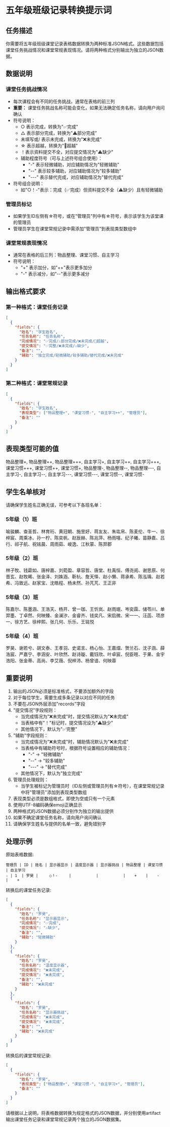 # 五年级班级记录转换提示词

## 任务描述
你需要将五年级班级课堂记录表格数据转换为两种标准JSON格式。这些数据包括课堂任务挑战情况和课堂常规表现情况。请将两种格式分别输出为独立的JSON数据。

## 数据说明

### 课堂任务挑战情况
- 每次课程会有不同的任务挑战，通常在表格的前三列
- **重要：** 课堂任务挑战名称可能会变化，如果无法确定任务名称，请向用户询问确认
- 符号说明：
  - ○ 表示完成，转换为"✅完成"
  - △ 表示部分完成，转换为"⚠️部分完成"
  - 未填写或/ 表示未完成，转换为"❌未完成"
  - ☆ 表示超越，转换为"💜超越"
  - ！表示资料提交不全，对应提交情况为"⚠️缺少"
  - 辅助程度符号（可与上述符号组合使用）：
    - "-" 表示轻微辅助，对应辅助情况为"轻微辅助"
    - "--" 表示较多辅助，对应辅助情况为"较多辅助"
    - "---" 表示替代完成，对应辅助情况为"替代完成"
- 符号组合说明：
  - 如"○！-"表示：完成（✅完成）但资料提交不全（⚠️缺少）且有轻微辅助

### 管理员标记
- 如果学生ID左侧有☆符号，或在"管理员"列中有☆符号，表示该学生为该堂课的管理员
- 管理员学生在课堂常规记录中需添加"管理员"到表现类型数组中

### 课堂常规表现情况
- 通常在表格的后三列：物品整理、课堂习惯、自主学习
- 符号说明：
  - "+" 表示加分，如"++"表示更多加分
  - "-" 表示减分，如"--"表示更多减分

## 输出格式要求

### 第一种格式：课堂任务记录

```json
[
  {
    "fields": {
      "姓名": "学生姓名",
      "任务名称": "任务名称",
      "完成情况": "✅完成/⚠️部分完成/❌未完成/💜超越",
      "提交情况": "✅完整/❌未完成/⚠️缺少",
      "备注": "",
      "辅助": "独立完成/轻微辅助/较多辅助/替代完成/❌未完成"
    }
  }
]
```

### 第二种格式：课堂常规记录

```json
[
  {
    "fields": {
      "姓名": "学生姓名",
      "表现类型": ["物品整理+", "课堂习惯-", "自主学习++", "管理员"],
      "备注": ""
    }
  }
]
```

## 表现类型可能的值
物品整理+, 物品整理++, 物品整理+++, 自主学习+, 自主学习++, 自主学习+++, 课堂习惯+++, 课堂习惯++, 课堂习惯+, 物品整理-, 物品整理--, 物品整理---, 自主学习-, 自主学习--, 自主学习---, 课堂习惯---, 课堂习惯--, 课堂习惯-

## 学生名单核对

请确保学生姓名正确无误，可参考以下各班名单：

### 5年级（1）班
喻骏麟、查圣哲、林育珩、黄冠朝、施昱好、蒋友友、朱竑帛、陈麦伦、牛一、徐梓宸、周乘冰、孙一柠、陈奕帆、赵辰赫、陈兆萍、杨雨嘻、纪子曦、苗静嘉、吕行、祁子航、祝铭晨、周雨茹、峻逸、江秋蒙、陈羿郡

### 5年级（2）班
林子牧、钱霦如、唐梓嘉、刘菀盈、章容哲、唐堂、杜禹恒、傅尧阅、谢思原、何晋玄、赵牧晞、张金泽、刘姝涵、靳杭、詹天怿、赵小懒、蒋承希、陈泓瑀、赵若希、冯致远、赵家宝、沈皓程、杨未然、孙芃芃、王正非

### 5年级（3）班
陈嘉尔、陈墨涵、王浩天、杨开、曾一珈、王忻岚、赵雨珉、岑奕霖、储苓川、单羿墨、丁卓然、何映臻、金澜汐、金睿齐、钱奕凡、宋启微、宋一一、汪菡、项彦一、徐方艺、徐梓熙、张几何、乐乐、王铭悦

### 5年级（4）班
罗昊、谢若兮、胡文泰、王孝羽、史诺言、杨心怡、王嘉熠、贺兰石、沈子涵、薛浩宸、严嘉宁、李涵安、叶欣然、赵诗璇、戴钰欣、叶卓宸、倪臣暄、于果、金宇浩阳、张金蒂、高尚、李艾薇、倪梓沛、杨曾谙、何映蓉

## 重要说明
1. 输出的JSON必须是标准格式，不要添加额外的字段
2. 对于每位学生，需要生成多条记录以对应不同的任务
3. 不要在JSON外层添加"records"字段
4. "提交情况"字段规则：
   - 当完成情况为"❌未完成"时，提交情况默认为"❌未完成"
   - 当表格中有"！"标记时，提交情况设为"⚠️缺少"
   - 其他情况下，默认为"✅完整"
5. "辅助"字段规则：
   - 当完成情况为"❌未完成"时，辅助情况默认为"❌未完成"
   - 当表格中有辅助符号时，根据符号设置相应的辅助情况：
     * "-" → "轻微辅助"
     * "--" → "较多辅助" 
     * "---" → "替代完成"
   - 其他情况下，默认为"独立完成"
6. 管理员处理规则：
   - 当学生被标记为管理员时（ID左侧或管理员列有☆符号），在课堂常规记录中将"管理员"添加到表现类型数组
7. 表现类型必须是数组格式，即使为空或只有一个元素
8. 使用UTF-8编码确保emoji正确显示
9. 两种格式的JSON数据必须分别作为独立的输出提供
10. 如果不确定课堂任务名称，请向用户询问确认
11. 请确保学生姓名与提供的名单一致，避免错别字

## 处理示例

原始表格数据:
```
管理员 | ID | 姓名 | 显示器显示 | 温度显示器 | 显示器挑战 | 物品整理 | 课堂习惯 | 自主学习
☆ | 1  | 罗昊 |     ○！-     |           |           |    +    |    -    |    +
```

转换后的课堂任务记录:
```json
[
  {
    "fields": {
      "姓名": "罗昊",
      "任务名称": "显示器显示",
      "完成情况": "✅完成",
      "提交情况": "⚠️缺少",
      "备注": "",
      "辅助": "轻微辅助"
    }
  },
  {
    "fields": {
      "姓名": "罗昊",
      "任务名称": "温度显示器",
      "完成情况": "❌未完成",
      "提交情况": "❌未完成",
      "备注": "",
      "辅助": "❌未完成"
    }
  },
  {
    "fields": {
      "姓名": "罗昊",
      "任务名称": "显示器挑战",
      "完成情况": "❌未完成",
      "提交情况": "❌未完成",
      "备注": "",
      "辅助": "❌未完成"
    }
  }
]
```

转换后的课堂常规记录:
```json
[
  {
    "fields": {
      "姓名": "罗昊",
      "表现类型": ["物品整理+", "课堂习惯-", "自主学习+", "管理员"],
      "备注": ""
    }
  }
]
```

请根据以上说明，将表格数据转换为规定格式的JSON数据，并分别使用artifact输出课堂任务记录和课堂常规记录两个独立的JSON数据集。
